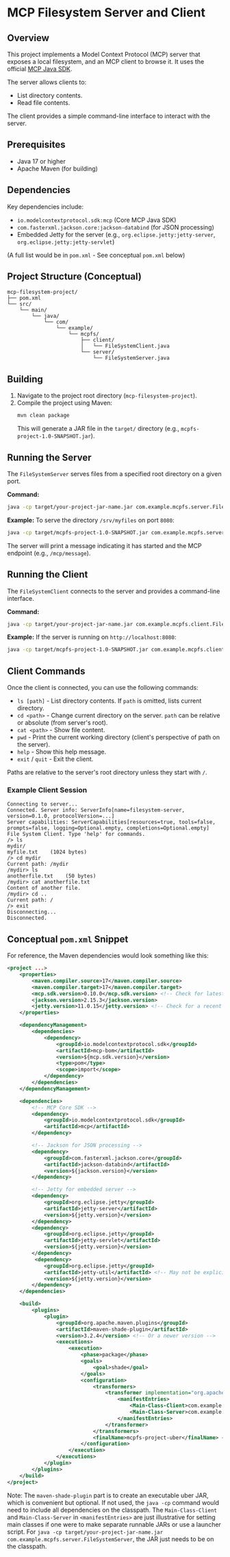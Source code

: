 # MCP Filesystem Server and Client

## Overview

This project implements a Model Context Protocol (MCP) server that exposes a local filesystem, and an MCP client to browse it.
It uses the official [MCP Java SDK](https://github.com/modelcontextprotocol/java-sdk).

The server allows clients to:
- List directory contents.
- Read file contents.

The client provides a simple command-line interface to interact with the server.

## Prerequisites

- Java 17 or higher
- Apache Maven (for building)

## Dependencies

Key dependencies include:
- `io.modelcontextprotocol.sdk:mcp` (Core MCP Java SDK)
- `com.fasterxml.jackson.core:jackson-databind` (for JSON processing)
- Embedded Jetty for the server (e.g., `org.eclipse.jetty:jetty-server`, `org.eclipse.jetty:jetty-servlet`)

(A full list would be in `pom.xml` - See conceptual `pom.xml` below)

## Project Structure (Conceptual)

```
mcp-filesystem-project/
├── pom.xml
└── src/
    └── main/
        └── java/
            └── com/
                └── example/
                    └── mcpfs/
                        ├── client/
                        │   └── FileSystemClient.java
                        └── server/
                            └── FileSystemServer.java
```

## Building

1.  Navigate to the project root directory (`mcp-filesystem-project`).
2.  Compile the project using Maven:
    ```bash
    mvn clean package
    ```
    This will generate a JAR file in the `target/` directory (e.g., `mcpfs-project-1.0-SNAPSHOT.jar`).

## Running the Server

The `FileSystemServer` serves files from a specified root directory on a given port.

**Command:**
```bash
java -cp target/your-project-jar-name.jar com.example.mcpfs.server.FileSystemServer <path-to-serve> <port>
```

**Example:**
To serve the directory `/srv/myfiles` on port `8080`:
```bash
java -cp target/mcpfs-project-1.0-SNAPSHOT.jar com.example.mcpfs.server.FileSystemServer /srv/myfiles 8080
```
The server will print a message indicating it has started and the MCP endpoint (e.g., `/mcp/message`).

## Running the Client

The `FileSystemClient` connects to the server and provides a command-line interface.

**Command:**
```bash
java -cp target/your-project-jar-name.jar com.example.mcpfs.client.FileSystemClient <server-base-url>
```

**Example:**
If the server is running on `http://localhost:8080`:
```bash
java -cp target/mcpfs-project-1.0-SNAPSHOT.jar com.example.mcpfs.client.FileSystemClient http://localhost:8080
```

## Client Commands

Once the client is connected, you can use the following commands:

-   `ls [path]`        - List directory contents. If `path` is omitted, lists current directory.
-   `cd <path>`        - Change current directory on the server. `path` can be relative or absolute (from server's root).
-   `cat <path>`       - Show file content.
-   `pwd`              - Print the current working directory (client's perspective of path on the server).
-   `help`             - Show this help message.
-   `exit` / `quit`    - Exit the client.

Paths are relative to the server's root directory unless they start with `/`.

### Example Client Session

```
Connecting to server...
Connected. Server info: ServerInfo[name=filesystem-server, version=0.1.0, protocolVersion=...]
Server capabilities: ServerCapabilities[resources=true, tools=false, prompts=false, logging=Optional.empty, completions=Optional.empty]
File System Client. Type 'help' for commands.
/> ls
mydir/
myfile.txt    (1024 bytes)
/> cd mydir
Current path: /mydir
/mydir> ls
anotherfile.txt    (50 bytes)
/mydir> cat anotherfile.txt
Content of another file.
/mydir> cd ..
Current path: /
/> exit
Disconnecting...
Disconnected.
```

## Conceptual `pom.xml` Snippet

For reference, the Maven dependencies would look something like this:

```xml
<project ...>
    <properties>
        <maven.compiler.source>17</maven.compiler.source>
        <maven.compiler.target>17</maven.compiler.target>
        <mcp.sdk.version>0.10.0</mcp.sdk.version> <!-- Check for latest MCP SDK version -->
        <jackson.version>2.15.3</jackson.version>
        <jetty.version>11.0.15</jetty.version> <!-- Check for a recent Jetty 11 version -->
    </properties>

    <dependencyManagement>
        <dependencies>
            <dependency>
                <groupId>io.modelcontextprotocol.sdk</groupId>
                <artifactId>mcp-bom</artifactId>
                <version>${mcp.sdk.version}</version>
                <type>pom</type>
                <scope>import</scope>
            </dependency>
        </dependencies>
    </dependencyManagement>

    <dependencies>
        <!-- MCP Core SDK -->
        <dependency>
            <groupId>io.modelcontextprotocol.sdk</groupId>
            <artifactId>mcp</artifactId>
        </dependency>

        <!-- Jackson for JSON processing -->
        <dependency>
            <groupId>com.fasterxml.jackson.core</groupId>
            <artifactId>jackson-databind</artifactId>
            <version>${jackson.version}</version>
        </dependency>

        <!-- Jetty for embedded server -->
        <dependency>
            <groupId>org.eclipse.jetty</groupId>
            <artifactId>jetty-server</artifactId>
            <version>${jetty.version}</version>
        </dependency>
        <dependency>
            <groupId>org.eclipse.jetty</groupId>
            <artifactId>jetty-servlet</artifactId>
            <version>${jetty.version}</version>
        </dependency>
         <dependency>
            <groupId>org.eclipse.jetty</groupId>
            <artifactId>jetty-util</artifactId> <!-- May not be explicitly needed if transitive -->
            <version>${jetty.version}</version>
        </dependency>
    </dependencies>

    <build>
        <plugins>
            <plugin>
                <groupId>org.apache.maven.plugins</groupId>
                <artifactId>maven-shade-plugin</artifactId>
                <version>3.2.4</version> <!-- Or a newer version -->
                <executions>
                    <execution>
                        <phase>package</phase>
                        <goals>
                            <goal>shade</goal>
                        </goals>
                        <configuration>
                            <transformers>
                                <transformer implementation="org.apache.maven.plugins.shade.resource.ManifestResourceTransformer">
                                    <manifestEntries>
                                        <Main-Class-Client>com.example.mcpfs.client.FileSystemClient</Main-Class-Client>
                                        <Main-Class-Server>com.example.mcpfs.server.FileSystemServer</Main-Class-Server>
                                    </manifestEntries>
                                </transformer>
                            </transformers>
                            <finalName>mcpfs-project-uber</finalName> <!-- Example uber JAR name -->
                        </configuration>
                    </execution>
                </executions>
            </plugin>
        </plugins>
    </build>
</project>
```
Note: The `maven-shade-plugin` part is to create an executable uber JAR, which is convenient but optional. If not used, the `java -cp` command would need to include all dependencies on the classpath. The `Main-Class-Client` and `Main-Class-Server` in `<manifestEntries>` are just illustrative for setting main classes if one were to make separate runnable JARs or use a launcher script. For `java -cp target/your-project-jar-name.jar com.example.mcpfs.server.FileSystemServer`, the JAR just needs to be on the classpath.
